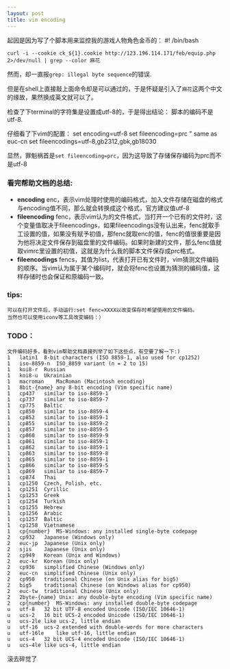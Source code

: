 ```yaml
---
layout: post
title: vim encoding
---
```

起因是因为写了个脚本用来监控我的游戏人物角色金币的：
	#! /bin/bash
	
	curl -i --cookie ck_${1}.cookie http://123.196.114.171/feb/equip.php 2>/dev/null | grep --color 麻花
	
然而，却一直报`grep: illegal byte sequence`的错误.

但是在shell上直接敲上面命令却是可以通过的，于是怀疑是引入了`麻花`这两个中文的缘故，果然换成英文就可以了。

检查了下terminal的字符集是设置成utf-8的，于是得出结论：	脚本的编码不是utf-8.

仔细看了下vim的配置：
	set encoding=utf-8
	set fileencoding=prc " same as euc-cn
	set fileencodings=utf-8,gb2312,gbk,gb18030

显然，罪魁祸首是`set fileencoding=prc`，因为这导致了存储保存编码为prc而不是utf-8

### 看完帮助文档的总结:
- **encoding**
  enc，表示vim处理时使用的编码格式，加入文件存储在磁盘的格式与encoding值不同，那么就会转换成这个格式，官方建议值utf-8
- **fileencoding**
  fenc，表示vim认为的文件格式，当打开一个已有的文件时，这个变量值取决于fileencodings，如果fileencodings没有认出来，fenc就取手工设置的值，如果没有赋予初值，那fenc就取enc的值，fenc的值很重要是因为他将决定文件保存到磁盘里的文件编码。如果时新建的文件，那么fenc值就取vimrc里设置的初值，这就是为什么我的脚本文件保存成prc格式。
- **fileencodings**
  fencs，其值为list，代表打开已有文件时，vim猜测文件编码的顺序。当vim认为属于某个编码时，就会将fenc也设置为猜测的编码值，这样存储时也会保证和原编码一致。

### tips:
	可以在打开文件后，手动运行:set fenc=XXXX以改变保存时希望使用的文件编码。
	当然也可以使用iconv等工具改变编码：）

### TODO：
	文件编码好多，看到vim帮助文档直接列举了如下这些点，有空要了解一下:)
	1   latin1	8-bit characters (ISO 8859-1, also used for cp1252)
	1   iso-8859-n	ISO_8859 variant (n = 2 to 15)
	1   koi8-r	Russian
	1   koi8-u	Ukrainian
	1   macroman    MacRoman (Macintosh encoding)
	1   8bit-{name} any 8-bit encoding (Vim specific name)
	1   cp437	similar to iso-8859-1
	1   cp737	similar to iso-8859-7
	1   cp775	Baltic
	1   cp850	similar to iso-8859-4
	1   cp852	similar to iso-8859-1
	1   cp855	similar to iso-8859-2
	1   cp857	similar to iso-8859-5
	1   cp860	similar to iso-8859-9
	1   cp861	similar to iso-8859-1
	1   cp862	similar to iso-8859-1
	1   cp863	similar to iso-8859-8
	1   cp865	similar to iso-8859-1
	1   cp866	similar to iso-8859-5
	1   cp869	similar to iso-8859-7
	1   cp874	Thai
	1   cp1250	Czech, Polish, etc.
	1   cp1251	Cyrillic
	1   cp1253	Greek
	1   cp1254	Turkish
	1   cp1255	Hebrew
	1   cp1256	Arabic
	1   cp1257	Baltic
	1   cp1258	Vietnamese
	1   cp{number}	MS-Windows: any installed single-byte codepage
	2   cp932	Japanese (Windows only)
	2   euc-jp	Japanese (Unix only)
	2   sjis	Japanese (Unix only)
	2   cp949	Korean (Unix and Windows)
	2   euc-kr	Korean (Unix only)
	2   cp936	simplified Chinese (Windows only)
	2   euc-cn	simplified Chinese (Unix only)
	2   cp950	traditional Chinese (on Unix alias for big5)
	2   big5	traditional Chinese (on Windows alias for cp950)
	2   euc-tw	traditional Chinese (Unix only)
	2   2byte-{name} Unix: any double-byte encoding (Vim specific name)
	2   cp{number}	MS-Windows: any installed double-byte codepage
	u   utf-8	32 bit UTF-8 encoded Unicode (ISO/IEC 10646-1)
	u   ucs-2	16 bit UCS-2 encoded Unicode (ISO/IEC 10646-1)
	u   ucs-2le	like ucs-2, little endian
	u   utf-16	ucs-2 extended with double-words for more characters
	u   utf-16le	like utf-16, little endian
	u   ucs-4	32 bit UCS-4 encoded Unicode (ISO/IEC 10646-1)
	u   ucs-4le	like ucs-4, little endian

滚去碎觉了
